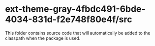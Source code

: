 # ext-theme-gray-4fbdc491-6bde-4034-831d-f2e748f80e4f/src

This folder contains source code that will automatically be added to the classpath when
the package is used.
